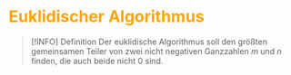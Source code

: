 # <font color = "orange">Euklidischer Algorithmus</font>
>[!INFO] Definition
>Der euklidische Algorithmus soll den größten gemeinsamen Teiler von zwei nicht negativen Ganzzahlen $m$ und $n$ finden, die auch beide nicht $0$ sind.

